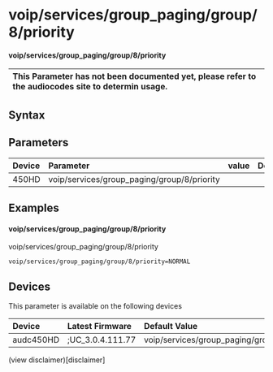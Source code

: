 ﻿---
description: voip/services/group_paging/group/8/priority
search: false
---

# voip/services/group_paging/group/8/priority

#### voip/services/group_paging/group/8/priority


| This Parameter has not been documented yet, please refer to the audiocodes site to determin usage.  | 
| :--- |

## Syntax

## Parameters
|Device|Parameter|value|Description|
|:---|:---|:---|:---|
| 450HD | voip/services/group_paging/group/8/priority |  |  |

## Examples
#### voip/services/group_paging/group/8/priority

voip/services/group_paging/group/8/priority

```
voip/services/group_paging/group/8/priority=NORMAL
```

## Devices
This parameter is available on the following devices

| Device | Latest Firmware | Default Value |
|:---|:---|:---|
| audc450HD | ;UC_3.0.4.111.77 | voip/services/group_paging/group/8/priority=NORMAL 

(view disclaimer)[disclaimer]
